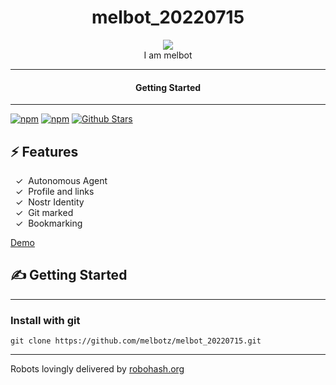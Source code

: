 <div align="center">
  <h1>melbot_20220715</h1>
   
  <img src="https://robohash.org/gitmark:ab6dedd6ef64069fadc00c3be68fd4298833af13bbf727963fbfc5804d292c9f:0">  
</div>

<div align="center">  
I am melbot
</div>

---

<div align="center">
<h4>Getting Started</h4>
</div>
  
---
  

[![npm](https://img.shields.io/npm/v/melbot_20220715)](https://npmjs.com/package/melbot_20220715)
[![npm](https://img.shields.io/npm/dw/melbot_20220715.svg)](https://npmjs.com/package/melbot_20220715)
[![Github Stars](https://img.shields.io/github/stars/melbotz/melbot_20220715.svg)](https://github.com/melbotz/melbot_20220715/)

## ⚡️ Features

&nbsp;&nbsp;✓&nbsp; Autonomous Agent  
&nbsp;&nbsp;✓&nbsp; Profile and links  
&nbsp;&nbsp;✓&nbsp; Nostr Identity  
&nbsp;&nbsp;✓&nbsp; Git marked  
&nbsp;&nbsp;✓&nbsp; Bookmarking  

[Demo](https://melbotz.github.io/melbot_20220715/)

## ✍️ Getting Started

---

### Install with git

```
git clone https://github.com/melbotz/melbot_20220715.git
```

---

Robots lovingly delivered by [robohash.org](https://robohash.org/)